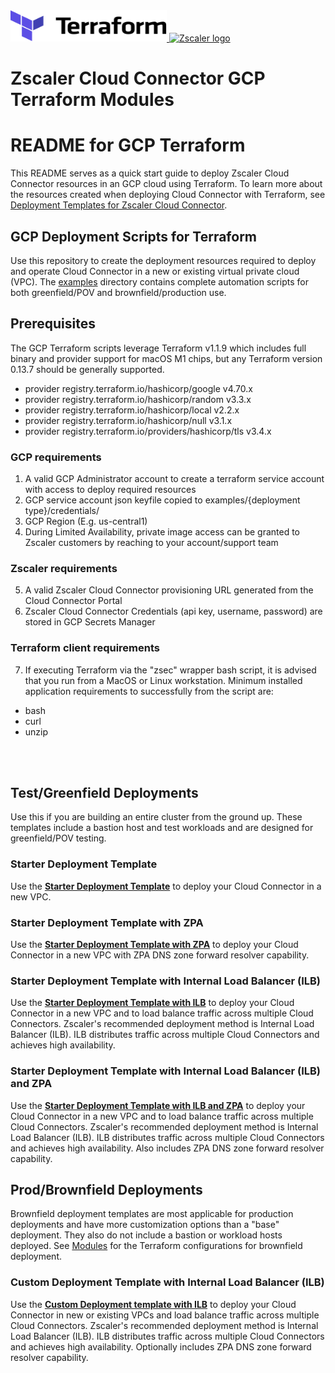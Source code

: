 <a href="https://terraform.io">
    <img src="https://raw.githubusercontent.com/hashicorp/terraform-website/master/public/img/logo-text.svg" alt="Terraform logo" title="Terraform" height="50" width="250" />
</a>
<a href="https://www.zscaler.com/">
    <img src="https://www.zscaler.com/themes/custom/zscaler/logo.svg" alt="Zscaler logo" title="Zscaler" height="50" width="250" />
</a>

Zscaler Cloud Connector GCP Terraform Modules
===========================================================================================================

# **README for GCP Terraform**
This README serves as a quick start guide to deploy Zscaler Cloud Connector resources in an GCP cloud using Terraform. To learn more about
the resources created when deploying Cloud Connector with Terraform, see [Deployment Templates for Zscaler Cloud Connector](https://help.zscaler.com/cloud-connector/about-cloud-automation-scripts).

## **GCP Deployment Scripts for Terraform**

Use this repository to create the deployment resources required to deploy and operate Cloud Connector in a new or existing virtual private
cloud (VPC). The [examples](examples/) directory contains complete automation scripts for both greenfield/POV and brownfield/production use.

## **Prerequisites**

The GCP Terraform scripts leverage Terraform v1.1.9 which includes full binary and provider support for macOS M1 chips, but any Terraform
version 0.13.7 should be generally supported.

-   provider registry.terraform.io/hashicorp/google v4.70.x
-   provider registry.terraform.io/hashicorp/random v3.3.x
-   provider registry.terraform.io/hashicorp/local v2.2.x
-   provider registry.terraform.io/hashicorp/null v3.1.x
-   provider registry.terraform.io/providers/hashicorp/tls v3.4.x

### **GCP requirements**
1.  A valid GCP Administrator account to create a terraform service account with access to deploy required resources
2.  GCP service account json keyfile copied to examples/{deployment type}/credentials/
3.  GCP Region (E.g. us-central1)
4.  During Limited Availability, private image access can be granted to Zscaler customers by reaching to your account/support team

### Zscaler requirements
5.  A valid Zscaler Cloud Connector provisioning URL generated from the Cloud Connector Portal
6.  Zscaler Cloud Connector Credentials (api key, username, password) are stored in GCP Secrets Manager

### **Terraform client requirements**
7. If executing Terraform via the "zsec" wrapper bash script, it is advised that you run from a MacOS or Linux workstation. Minimum installed application requirements to successfully from the script are:
- bash
- curl
- unzip
<br>
<br>

## **Test/Greenfield Deployments** 

Use this if you are building an entire cluster from the ground up. These templates include a bastion host and test workloads and are designed for greenfield/POV testing. 

###  **Starter Deployment Template**

Use the [**Starter Deployment Template**](examples/base_1cc/) to deploy your Cloud Connector in a new VPC.

### **Starter Deployment Template with ZPA**

Use the [**Starter Deployment Template with ZPA**](examples/base_1cc_zpa) to deploy your Cloud Connector in a new VPC with ZPA DNS zone forward resolver capability.

### **Starter Deployment Template with Internal Load Balancer (ILB)**

Use the [**Starter Deployment Template with ILB**](examples/base_cc_ilb) to deploy your Cloud Connector in a new VPC and to load balance traffic across multiple Cloud Connectors. Zscaler\'s recommended deployment method is Internal Load Balancer (ILB). ILB distributes traffic across multiple Cloud Connectors and achieves high availability.

### **Starter Deployment Template with Internal Load Balancer (ILB) and ZPA**

Use the [**Starter Deployment Template with ILB and ZPA**](examples/base_cc_ilb_zpa) to deploy your Cloud Connector in a new VPC and to load balance traffic across multiple Cloud Connectors. Zscaler\'s recommended deployment method is Internal Load Balancer (ILB). ILB distributes traffic across multiple Cloud Connectors and achieves high availability. Also includes ZPA DNS zone forward resolver capability.

## **Prod/Brownfield Deployments**

Brownfield deployment templates are most applicable for production deployments and have more customization options than a \"base\"
deployment. They also do not include a bastion or workload hosts deployed. See [Modules](https://github.com/zscaler/terraform-gcp-cloud-connector-modules/tree/main/examples) for the Terraform configurations for brownfield deployment.

### **Custom Deployment Template with Internal Load Balancer (ILB)**

Use the [**Custom Deployment template with ILB**](examples/cc_ilb) to deploy your Cloud Connector in new or existing VPCs and load balance traffic across multiple Cloud Connectors. Zscaler\'s recommended deployment method is Internal Load Balancer (ILB). ILB distributes traffic across multiple Cloud Connectors and achieves high availability. Optionally includes ZPA DNS zone forward resolver capability.

